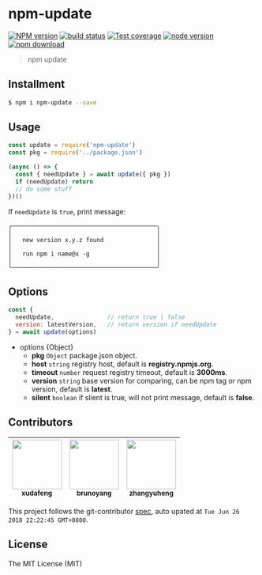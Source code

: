 # npm-update

[![NPM version][npm-image]][npm-url]
[![build status][travis-image]][travis-url]
[![Test coverage][codecov-image]][codecov-url]
[![node version][node-image]][node-url]
[![npm download][download-image]][download-url]

[npm-image]: https://img.shields.io/npm/v/npm-update.svg?style=flat-square
[npm-url]: https://npmjs.org/package/npm-update
[travis-image]: https://img.shields.io/travis/macacajs/npm-update.svg?style=flat-square
[travis-url]: https://travis-ci.org/macacajs/npm-update
[coveralls-image]: https://img.shields.io/coveralls/macacajs/npm-update.svg?style=flat-square
[coveralls-url]: https://coveralls.io/r/macacajs/npm-update?branch=master
[codecov-image]: https://img.shields.io/codecov/c/github/macacajs/npm-update.svg?style=flat-square
[codecov-url]: https://codecov.io/gh/macacajs/npm-update/branch/master
[node-image]: https://img.shields.io/badge/node.js-%3E=_8-green.svg?style=flat-square
[node-url]: http://nodejs.org/download/
[download-image]: https://img.shields.io/npm/dm/npm-update.svg?style=flat-square
[download-url]: https://npmjs.org/package/npm-update

> npm update

## Installment

```bash
$ npm i npm-update --save
```

## Usage

```javascript
const update = require('npm-update')
const pkg = require('../package.json')

(async () => {
  const { needUpdate } = await update({ pkg })
  if (needUpdate) return
  // do some stuff
})()
```

If `needUpdate` is `true`, print message:

```
╭─────────────────────────────────────────╮
│                                         │
│   new version x.y.z found               │
│                                         │
│   run npm i name@x -g                   │
│                                         │
╰─────────────────────────────────────────╯
```

## Options

```javascript
const {
  needUpdate,               // return true | false
  version: latestVersion,   // return version if needUpdate
} = await update(options)
```

- options {Object}
  - **pkg** `Object` package.json object.
  - **host** `string` registry host, default is **registry.npmjs.org**.
  - **timeout** `number` request registry timeout, default is **3000ms**.
  - **version** `string` base version for comparing, can be npm tag or npm version, default is **latest**.
  - **silent** `boolean` if slient is true, will not print message, default is **false**.

<!-- GITCONTRIBUTOR_START -->

## Contributors

|[<img src="https://avatars1.githubusercontent.com/u/1011681?v=4" width="100px;"/><br/><sub><b>xudafeng</b></sub>](https://github.com/xudafeng)<br/>|[<img src="https://avatars3.githubusercontent.com/u/5086369?v=4" width="100px;"/><br/><sub><b>brunoyang</b></sub>](https://github.com/brunoyang)<br/>|[<img src="https://avatars1.githubusercontent.com/u/2139038?v=4" width="100px;"/><br/><sub><b>zhangyuheng</b></sub>](https://github.com/zhangyuheng)<br/>
| :---: | :---: | :---: |


This project follows the git-contributor [spec](https://github.com/xudafeng/git-contributor), auto upated at `Tue Jun 26 2018 22:22:45 GMT+0800`.

<!-- GITCONTRIBUTOR_END -->

## License

The MIT License (MIT)
